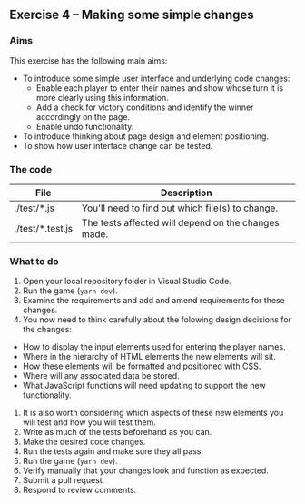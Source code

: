 ## Exercise 4 – Making some simple changes

### Aims
This exercise has the following main aims:
* To introduce some simple user interface and underlying code changes:
  * Enable each player to enter their names and show whose turn it is more clearly using this information. 
  * Add a check for victory conditions and identify the winner accordingly on the page.
  * Enable undo functionality.
* To introduce thinking about page design and element positioning.
* To show how user interface change can be tested.

### The code
| File                    | Description          |
|-------------------------|----------------------|
| ./test/*.js	            | You'll need to find out which file(s) to change. |
| ./test/*.test.js	      | The tests affected will depend on the changes made. |

### What to do
1. Open your local repository folder in Visual Studio Code.
1. Run the game (`yarn dev`).
1. Examine the requirements and add and amend requirements for these changes.
1. You now need to think carefully about the folowing design decisions for the changes:
 * How to display the input elements used for entering the player names.
 * Where in the hierarchy of HTML elements the new elements will sit.
 * How these elements will be formatted and positioned with CSS.
 * Where will any associated data be stored.
 * What JavaScript functions will need updating to support the new functionality. 
1. It is also worth considering which aspects of these new elements you will test and how you will test them.
1. Write as much of the tests beforehand as you can.
1. Make the desired code changes.
1. Run the tests again and make sure they all pass.
1. Run the game (`yarn dev`).
1. Verify manually that your changes look and function as expected.
1. Submit a pull request.
1. Respond to review comments.


